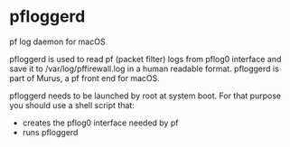# pfloggerd

pf log daemon for macOS

pfloggerd is used to read pf (packet filter) logs from pflog0 interface and save it to /var/log/pffirewall.log in a human readable format.
pfloggerd is part of Murus, a pf front end for macOS.

pfloggerd needs to be launched by root at system boot. For that purpose you should use a shell script that:
- creates the pflog0 interface needed by pf
- runs pfloggerd


